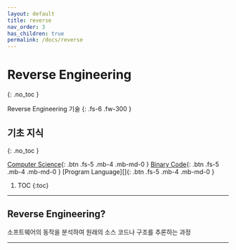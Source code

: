 ```yaml
---
layout: default
title: reverse
nav_order: 3
has_children: true
permalink: /docs/reverse
---
```


# Reverse Engineering
{: .no_toc }

Reverse Engineering 기술
{: .fs-6 .fw-300 }


## 기초 지식
{: .no_toc }

[Computer Science][Splunk lookup search Docs]{: .btn .fs-5 .mb-4 .mb-md-0 }
[Binary Code][Splunk external lookup Docs]{: .btn .fs-5 .mb-4 .mb-md-0 }
[Program Language][]{: .btn .fs-5 .mb-4 .mb-md-0 }

1. TOC
{:toc}
---

## Reverse Engineering?
소프트웨어의 동작을 분석하여 원래의 소스 코드나 구조를 추론하는 과정


---
[Splunk lookup search Docs]: https://dev.splunk.com/enterprise/search/?q=lookup
[Splunk external lookup Docs]: https://dev.splunk.com/enterprise/tutorials/module_externallookup/planthelookup/

[nvd api Docs]: https://nvd.nist.gov/developers/vulnerabilities